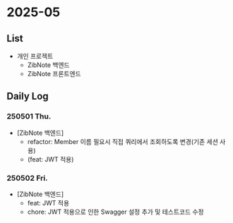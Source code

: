 # 2025-05

## List
- 개인 프로젝트
    - ZibNote 백엔드
    - ZibNote 프론트엔드

## Daily Log

### 250501 Thu.
- [ZibNote 백엔드]
    - refactor: Member 이름 필요시 직접 쿼리에서 조회하도록 변경(기존 세션 사용)
    - (feat: JWT 적용)

### 250502 Fri.
- [ZibNote 백엔드]
    - feat: JWT 적용
    - chore: JWT 적용으로 인한 Swagger 설정 추가 및 테스트코드 수정

